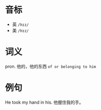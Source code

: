 # 音标

- 英 `/hɪz/`
- 美 `/hɪz/`

# 词义

pron. 他的，他的东西
`of or belonging to him`

# 例句

He took my hand in his.
他握住我的手。


